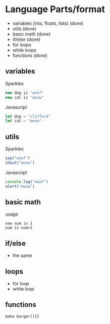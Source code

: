 # Language Parts/format

 - variables (ints, floats, lists) (done)
 - utils (done)
 - basic math (done)
 - if/else (done)
 - for loops
 - while loops
 - functions (done)

## variables
Sparkles
```js
new dog is "woof"
new cat is "meow"
```

Javascript
```js
let dog = "clifford"
let cat = "meow"
```

## utils
Sparkles
```js
say("woof")
shout("meow")
```

Javascript
```js
console.log("woof")
alert("meow")
```

## basic math

usage
```
new num is 1
num is num+1
```

## if/else
 - the same

## loops
 - for loop
 - while loop

## functions

```
make burger(){}
```